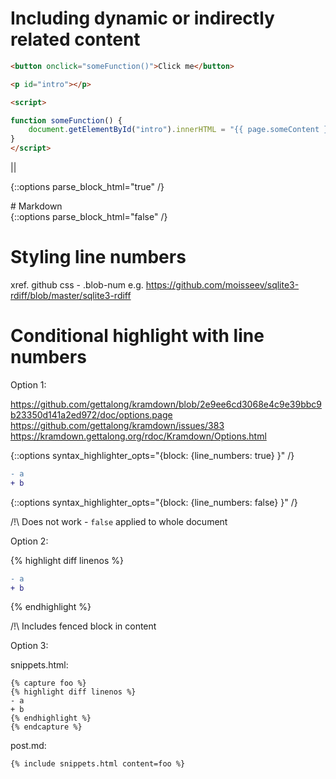 # Including dynamic or indirectly related content

```html
<button onclick="someFunction()">Click me</button>

<p id="intro"></p>

<script>

function someFunction() {
    document.getElementById("intro").innerHTML = "{{ page.someContent }}";
}
</script>
```

||

{::options parse_block_html="true" /}
<div class="indirectly-related-content">
# Markdown
</div>
{::options parse_block_html="false" /}

# Styling line numbers

xref. github css - .blob-num
    e.g. https://github.com/moisseev/sqlite3-rdiff/blob/master/sqlite3-rdiff

# Conditional highlight with line numbers

Option 1:

https://github.com/gettalong/kramdown/blob/2e9ee6cd3068e4c9e39bbc9b23350d141a2ed972/doc/options.page
https://github.com/gettalong/kramdown/issues/383
https://kramdown.gettalong.org/rdoc/Kramdown/Options.html

{::options syntax_highlighter_opts="{block: {line_numbers: true\} \}" /}
```diff
- a
+ b
```
{::options syntax_highlighter_opts="{block: {line_numbers: false\} \}" /}

/!\ Does not work - `false` applied to whole document

Option 2:

{% highlight diff linenos %}
```diff
- a
+ b
```
{% endhighlight %}

/!\ Includes fenced block in content

Option 3:

snippets.html:

```
{% capture foo %}
{% highlight diff linenos %}
- a
+ b
{% endhighlight %}
{% endcapture %}
```

post.md:

<!-- {% raw %} -->
```
{% include snippets.html content=foo %}
```
<!-- {% endraw %} -->
